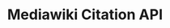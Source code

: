 ---
authors: Mediawiki, Zotero
description: 'Citoid is an auto-filled citation generator which automatically creates
  a citation template from online sources based on a URL or some academic reference
  identifiers like DOIs, PMIDs, PMCIDs and ISBNs. Mediawiki hosts a citoid API, which
  it''s possible to call: alternately, the code is open-source and can be run locally
  or on a server -- it uses Zotero''s translation servers.'
documentation: https://www.mediawiki.org/wiki/Citoid
location: https://en.wikipedia.org/api/rest_v1/#/Citation/getCitation
shortname: citoid
tags:
- citations
terms_of_use: "API: Limit client to no more than 200 requests/sec \n\ncode:\nhttp://www.apache.org/licenses/LICENSE-2.0"
title: Mediawiki Citation API
uuid: a4d92bb0-baa8-4b85-a439-52b18e6c3c6b
---
